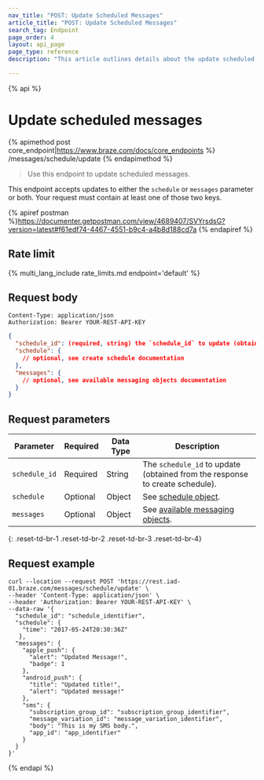 ```yaml
---
nav_title: "POST: Update Scheduled Messages"
article_title: "POST: Update Scheduled Messages"
search_tag: Endpoint
page_order: 4
layout: api_page
page_type: reference
description: "This article outlines details about the update scheduled messages Braze endpoint."

---
```

{% api %}
# Update scheduled messages
{% apimethod post core_endpoint|https://www.braze.com/docs/core_endpoints %} 
/messages/schedule/update
{% endapimethod %}

> Use this endpoint to update scheduled messages. 

This endpoint accepts updates to either the `schedule` or `messages` parameter or both. Your request must contain at least one of those two keys.

{% apiref postman %}https://documenter.getpostman.com/view/4689407/SVYrsdsG?version=latest#f61edf74-4467-4551-b9c4-a4b8d188cd7a {% endapiref %}

## Rate limit

{% multi_lang_include rate_limits.md endpoint='default' %}

## Request body

```
Content-Type: application/json
Authorization: Bearer YOUR-REST-API-KEY
```

```json
{
  "schedule_id": (required, string) the `schedule_id` to update (obtained from the response to create schedule),
  "schedule": {
    // optional, see create schedule documentation
  },
  "messages": {
    // optional, see available messaging objects documentation
  }
}
```
## Request parameters

| Parameter | Required | Data Type | Description |
| --------- | ---------| --------- | ----------- |
| `schedule_id` | Required | String | The `schedule_id` to update (obtained from the response to create schedule). |
|`schedule` | Optional | Object | See [schedule object]({{site.baseurl}}/api/objects_filters/schedule_object/). |
|`messages` | Optional | Object | See [available messaging objects]({{site.baseurl}}/api/objects_filters/#messaging-objects). |
{: .reset-td-br-1 .reset-td-br-2 .reset-td-br-3  .reset-td-br-4}

## Request example
```
curl --location --request POST 'https://rest.iad-01.braze.com/messages/schedule/update' \
--header 'Content-Type: application/json' \
--header 'Authorization: Bearer YOUR-REST-API-KEY' \
--data-raw '{
  "schedule_id": "schedule_identifier",
  "schedule": {
    "time": "2017-05-24T20:30:36Z"
   },
  "messages": {
    "apple_push": {
      "alert": "Updated Message!",
      "badge": 1
    },
    "android_push": {
      "title": "Updated title!",
      "alert": "Updated message!"
    },
    "sms": {  
      "subscription_group_id": "subscription_group_identifier",
      "message_variation_id": "message_variation_identifier",
      "body": "This is my SMS body.",
      "app_id": "app_identifier"
    }
  }
}'
```

{% endapi %}

